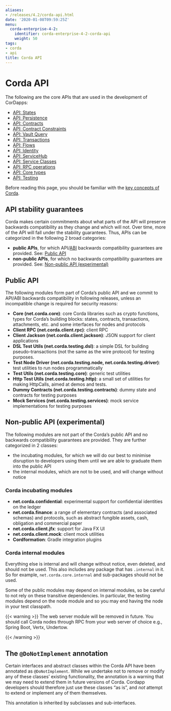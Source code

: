 ```yaml
---
aliases:
- /releases/4.2/corda-api.html
date: '2020-01-08T09:59:25Z'
menu:
  corda-enterprise-4-2:
    identifier: corda-enterprise-4-2-corda-api
    weight: 50
tags:
- corda
- api
title: Corda API
---
```



# Corda API

The following are the core APIs that are used in the development of CorDapps:



* [API: States](api-states.md)
* [API: Persistence](api-persistence.md)
* [API: Contracts](api-contracts.md)
* [API: Contract Constraints](api-contract-constraints.md)
* [API: Vault Query](api-vault-query.md)
* [API: Transactions](api-transactions.md)
* [API: Flows](api-flows.md)
* [API: Identity](api-identity.md)
* [API: ServiceHub](api-service-hub.md)
* [API: Service Classes](api-service-classes.md)
* [API: RPC operations](api-rpc.md)
* [API: Core types](api-core-types.md)
* [API: Testing](api-testing.md)



Before reading this page, you should be familiar with the [key concepts of Corda](key-concepts.md).



## API stability guarantees

Corda makes certain commitments about what parts of the API will preserve backwards compatibility as they change and
which will not. Over time, more of the API will fall under the stability guarantees. Thus, APIs can be categorized in the following 2 broad categories:


* **public APIs**, for which API/[ABI](https://en.wikipedia.org/wiki/Application_binary_interface) backwards compatibility guarantees are provided. See: [Public API](#public-api)
* **non-public APIs**, for which no backwards compatibility guarantees are provided. See: [Non-public API (experimental)](#non-public-api)



## Public API

The following modules form part of Corda’s public API and we commit to API/ABI backwards compatibility in following releases, unless an incompatible change is required for security reasons:


* **Core (net.corda.core)**: core Corda libraries such as crypto functions, types for Corda’s building blocks: states, contracts, transactions, attachments, etc. and some interfaces for nodes and protocols
* **Client RPC (net.corda.client.rpc)**: client RPC
* **Client Jackson (net.corda.client.jackson)**: JSON support for client applications
* **DSL Test Utils (net.corda.testing.dsl)**: a simple DSL for building pseudo-transactions (not the same as the wire protocol) for testing purposes.
* **Test Node Driver (net.corda.testing.node, net.corda.testing.driver)**: test utilities to run nodes programmatically
* **Test Utils (net.corda.testing.core)**: generic test utilities
* **Http Test Utils (net.corda.testing.http)**: a small set of utilities for making HttpCalls, aimed at demos and tests.
* **Dummy Contracts (net.corda.testing.contracts)**: dummy state and contracts for testing purposes
* **Mock Services (net.corda.testing.services)**: mock service implementations for testing purposes



## Non-public API (experimental)

The following modules are not part of the Corda’s public API and no backwards compatibility guarantees are provided. They are further categorized in 2 classes:


* the incubating modules, for which we will do our best to minimise disruption to developers using them until we are able to graduate them into the public API
* the internal modules, which are not to be used, and will change without notice


### Corda incubating modules


* **net.corda.confidential**: experimental support for confidential identities on the ledger
* **net.corda.finance**: a range of elementary contracts (and associated schemas) and protocols, such as abstract fungible assets, cash, obligation and commercial paper
* **net.corda.client.jfx**: support for Java FX UI
* **net.corda.client.mock**: client mock utilities
* **Cordformation**: Gradle integration plugins


### Corda internal modules

Everything else is internal and will change without notice, even deleted, and should not be used. This also includes any package that has
`.internal` in it. So for example, `net.corda.core.internal` and sub-packages should not be used.

Some of the public modules may depend on internal modules, so be careful to not rely on these transitive dependencies. In particular, the
testing modules depend on the node module and so you may end having the node in your test classpath.


{{< warning >}}
The web server module will be removed in future. You should call Corda nodes through RPC from your web server of choice e.g., Spring Boot, Vertx, Undertow.

{{< /warning >}}



## The `@DoNotImplement` annotation

Certain interfaces and abstract classes within the Corda API have been annotated
as `@DoNotImplement`. While we undertake not to remove or modify any of these classes’ existing
functionality, the annotation is a warning that we may need to extend them in future versions of Corda.
Cordapp developers should therefore just use these classes “as is”, and *not* attempt to extend or implement any of them themselves.

This annotation is inherited by subclasses and sub-interfaces.

